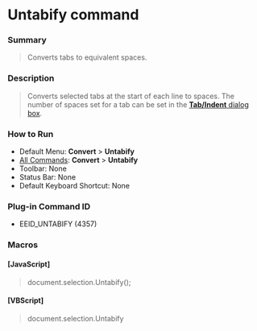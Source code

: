 # Untabify command

### Summary

> Converts tabs to equivalent spaces.

### Description

> Converts selected tabs at the start of each line to spaces. The
> number of spaces set for a tab
> can be set in the [**Tab/Indent** dialog box](../../dlg/properties/general/indent/index).

### How to Run

- Default Menu: **Convert** \> **Untabify**
- [All Commands](../tools/all_commands): **Convert** \> **Untabify**
- Toolbar: None
- Status Bar: None
- Default Keyboard Shortcut: None

### Plug-in Command ID

- EEID\_UNTABIFY (4357)

### Macros

#### \[JavaScript\]

> document.selection.Untabify();

#### \[VBScript\]

> document.selection.Untabify